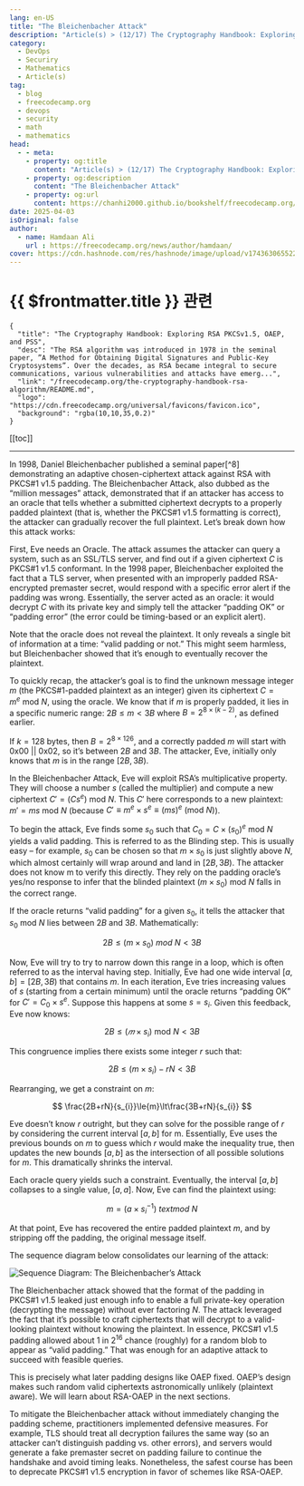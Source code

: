 ```yaml
---
lang: en-US
title: "The Bleichenbacher Attack"
description: "Article(s) > (12/17) The Cryptography Handbook: Exploring RSA PKCSv1.5, OAEP, and PSS" 
category:
  - DevOps
  - Securiry
  - Mathematics
  - Article(s)
tag:
  - blog
  - freecodecamp.org
  - devops
  - security
  - math
  - mathematics
head:
  - - meta:
    - property: og:title
      content: "Article(s) > (12/17) The Cryptography Handbook: Exploring RSA PKCSv1.5, OAEP, and PSS"
    - property: og:description
      content: "The Bleichenbacher Attack"
    - property: og:url
      content: https://chanhi2000.github.io/bookshelf/freecodecamp.org/the-cryptography-handbook-rsa-algorithm/the-bleichenbacher-attack.html
date: 2025-04-03
isOriginal: false
author:
  - name: Hamdaan Ali
    url : https://freecodecamp.org/news/author/hamdaan/
cover: https://cdn.hashnode.com/res/hashnode/image/upload/v1743630655223/f7e0c094-2103-42cd-97bd-be79d14fff67.png
---
```


# {{ $frontmatter.title }} 관련

```component VPCard
{
  "title": "The Cryptography Handbook: Exploring RSA PKCSv1.5, OAEP, and PSS",
  "desc": "The RSA algorithm was introduced in 1978 in the seminal paper, ”A Method for Obtaining Digital Signatures and Public-Key Cryptosystems”. Over the decades, as RSA became integral to secure communications, various vulnerabilities and attacks have emerg...",
  "link": "/freecodecamp.org/the-cryptography-handbook-rsa-algorithm/README.md",
  "logo": "https://cdn.freecodecamp.org/universal/favicons/favicon.ico",
  "background": "rgba(10,10,35,0.2)"
}
```

[[toc]]

---

<SiteInfo
  name="The Cryptography Handbook: Exploring RSA PKCSv1.5, OAEP, and PSS"
  desc="The RSA algorithm was introduced in 1978 in the seminal paper, ”A Method for Obtaining Digital Signatures and Public-Key Cryptosystems”. Over the decades, as RSA became integral to secure communications, various vulnerabilities and attacks have emerg..."
  url="https://freecodecamp.org/news/the-cryptography-handbook-rsa-algorithm#heading-the-bleichenbacher-attack"
  logo="https://cdn.freecodecamp.org/universal/favicons/favicon.ico"
  preview="https://cdn.hashnode.com/res/hashnode/image/upload/v1743630655223/f7e0c094-2103-42cd-97bd-be79d14fff67.png"/>

In 1998, Daniel Bleichenbacher published a seminal paper[^8] demonstrating an adaptive chosen-ciphertext attack against RSA with PKCS#1 v1.5 padding. The Bleichenbacher Attack, also dubbed as the “million messages” attack, demonstrated that if an attacker has access to an oracle that tells whether a submitted ciphertext decrypts to a properly padded plaintext (that is, whether the PKCS#1 v1.5 formatting is correct), the attacker can gradually recover the full plaintext. Let’s break down how this attack works:

First, Eve needs an Oracle. The attack assumes the attacker can query a system, such as an SSL/TLS server, and find out if a given ciphertext $C$ is PKCS#1 v1.5 conformant. In the 1998 paper, Bleichenbacher exploited the fact that a TLS server, when presented with an improperly padded RSA-encrypted premaster secret, would respond with a specific error alert if the padding was wrong. Essentially, the server acted as an oracle: it would decrypt $C$ with its private key and simply tell the attacker “padding OK” or “padding error” (the error could be timing-based or an explicit alert).

Note that the oracle does not reveal the plaintext. It only reveals a single bit of information at a time: “valid padding or not.” This might seem harmless, but Bleichenbacher showed that it’s enough to eventually recover the plaintext.

To quickly recap, the attacker’s goal is to find the unknown message integer $m$ (the PKCS#1-padded plaintext as an integer) given its ciphertext $C=m^{e}\:\text{mod}\:N$, using the oracle. We know that if $m$ is properly padded, it lies in a specific numeric range: $2B\le{m}\lt{3B}$ where $B=2^{8\times\left(k−2\right)}$, as defined earlier.

If $k=128\:\text{bytes}$, then $B=2^{8\times{126}}$, and a correctly padded $m$ will start with $0\text{x}00\:\vert\vert\:0\text{x}02$, so it’s between $2B$ and $3B$. The attacker, Eve, initially only knows that $m$ is in the range $\left[2B,3B\right)$.

In the Bleichenbacher Attack, Eve will exploit RSA’s multiplicative property. They will choose a number $s$ (called the multiplier) and compute a new ciphertext $C'=\left(Cs^{e}\right)\:\text{mod}\:N$. This $C'$ here corresponds to a new plaintext: $m'=ms\:\text{mod}\:N$ (because $C'\equiv{m}^{e}\times{s}^{e}\equiv\left(ms\right)^{e}\:\left(\text{mod}\:N\right)$).

To begin the attack, Eve finds some $s_{0}$ such that $C_{0}=C\times\left(s_{0}\right)^{e}\:\text{mod}\:N$ yields a valid padding. This is referred to as the Blinding step. This is usually easy – for example, $s_{0}$ can be chosen so that $m\times{s}_{0}$ is just slightly above $N$, which almost certainly will wrap around and land in $\left[2B,3B\right)$. The attacker does not know m to verify this directly. They rely on the padding oracle’s yes/no response to infer that the blinded plaintext $\left(m\times{s}_{0}\right)\:\text{mod}\:N$ falls in the correct range.

If the oracle returns “valid padding” for a given $s_{0}$, it tells the attacker that $s_{0}\:\text{mod}\:N$ lies between $2B$ and $3B$. Mathematically:

$$
2B\le\left(m\times{s}_{0}\right)\:mod\:N\lt{3B}
$$

Now, Eve will try to try to narrow down this range in a loop, which is often referred to as the interval having step. Initially, Eve had one wide interval $\left[a,b\right]=\left[2B,3B\right)$ that contains $m$. In each iteration, Eve tries increasing values of $s$ (starting from a certain minimum) until the oracle returns “padding OK” for $C'=C_{0}\times{s}^{e}$. Suppose this happens at some $s=s_{i}$. Given this feedback, Eve now knows:

$$
2B\le\left(𝑚\times{s}_{i}\right)\:\text{mod}\:N\lt{3B}
$$

This congruence implies there exists some integer $r$ such that:

$$
2B\le\left(m\times{s}_{i}\right)−rN\lt{3B}
$$

Rearranging, we get a constraint on $m$:

$$
\frac{2B+rN}{s_{i}}\le{m}\lt\frac{3B+rN}{s_{i}}
$$

Eve doesn’t know $r$ outright, but they can solve for the possible range of $r$ by considering the current interval $\left[a,b\right]$ for m. Essentially, Eve uses the previous bounds on $m$ to guess which $r$ would make the inequality true, then updates the new bounds $\left[a,b\right]$ as the intersection of all possible solutions for $m$. This dramatically shrinks the interval.

Each oracle query yields such a constraint. Eventually, the interval $\left[a,b\right]$ collapses to a single value, $\left[a,a\right]$. Now, Eve can find the plaintext using:

$$
m=\left(a\times{s}_{i}^{−1}\right)\:text{mod}\:N
$$

At that point, Eve has recovered the entire padded plaintext $m$, and by stripping off the padding, the original message itself.

The sequence diagram below consolidates our learning of the attack:

![Sequence Diagram: The Bleichenbacher’s Attack](https://cdn.hashnode.com/res/hashnode/image/upload/v1742498318544/6e297215-ca3e-451d-9574-117c0f8a12cb.png)
<!-- TODO: mermaid -->

The Bleichenbacher attack showed that the format of the padding in PKCS#1 v1.5 leaked just enough info to enable a full private-key operation (decrypting the message) without ever factoring $N$. The attack leveraged the fact that it’s possible to craft ciphertexts that will decrypt to a valid-looking plaintext without knowing the plaintext​. In essence, PKCS#1 v1.5 padding allowed about $1$ in $2^{16}$ chance (roughly) for a random blob to appear as “valid padding.” That was enough for an adaptive attack to succeed with feasible queries.

This is precisely what later padding designs like OAEP fixed. OAEP’s design makes such random valid ciphertexts astronomically unlikely (plaintext aware). We will learn about RSA-OAEP in the next sections.

To mitigate the Bleichenbacher attack without immediately changing the padding scheme, practitioners implemented defensive measures. For example, TLS should treat all decryption failures the same way (so an attacker can’t distinguish padding vs. other errors), and servers would generate a fake premaster secret on padding failure to continue the handshake and avoid timing leaks. Nonetheless, the safest course has been to deprecate PKCS#1 v1.5 encryption in favor of schemes like RSA-OAEP.[​](https://archiv.infsec.ethz.ch/education/fs08/secsem/bleichenbacher98.pdf#:~:text=plaintext%20is%20PKCS%20conforming,chosen%20ciphertexts%3B%20thus%2C%20we%20show)
